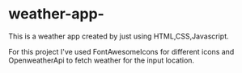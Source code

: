 # weather-app-
This is a weather app created by just using HTML,CSS,Javascript.

For this project I've used FontAwesomeIcons for different icons and OpenweatherApi to fetch weather for the input location.
